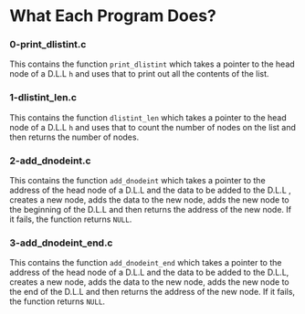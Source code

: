 # What Each Program Does?

### 0-print_dlistint.c
This contains the function `print_dlistint` which takes a pointer to the head node of a D.L.L `h` and uses that to print out all the contents of the list.

### 1-dlistint_len.c
This contains the function `dlistint_len` which takes a pointer to the head node of a D.L.L `h` and uses that to count the number of nodes on the list and then returns the number of nodes.

### 2-add_dnodeint.c
This contains the function `add_dnodeint` which takes a pointer to the address of the head node of a D.L.L and the data to be added to the D.L.L , creates a new node, adds the data to the new node, adds the new node to the beginning of the D.L.L and then returns the address of the new node. If it fails, the function returns `NULL`.

### 3-add_dnodeint_end.c
This contains the function `add_dnodeint_end` which takes a pointer to the address of the head node of a D.L.L and the data to be added to the D.L.L, creates a new node, adds the data to the new node, adds the new node to the end of the D.L.L and then returns the address of the new node. If it fails, the function returns `NULL`.

### 

